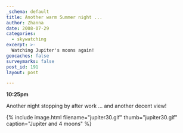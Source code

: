 ```yaml
---
_schema: default
title: Another warm Summer night ...
author: Zhanna
date: 2008-07-29
categories:
  - skywatching  
excerpt: >- 
  Watching Jupiter's moons again!
geocaches: false
surveymarks: false
post_id: 191
layout: post

---
```


**10:25pm**

Another night stopping by after work ... and another decent view!

{% include image.html filename="jupiter30.gif" thumb="jupiter30.gif" caption="Jupiter and 4 moons" %}